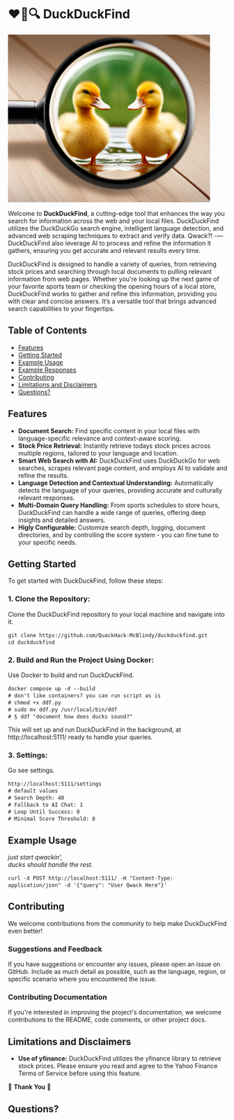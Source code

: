# ❤️🦆🔍 DuckDuckFind

![DuckDuckFind Logo](https://raw.githubusercontent.com/QuackHack-McBlindy/DuckDuckFind/main/duckduckfind.png)

Welcome to **DuckDuckFind**, a cutting-edge tool that enhances the way you search for information across the web and your local files. DuckDuckFind utilizes the DuckDuckGo search engine, intelligent language detection, and advanced web scraping techniques to extract and verify data. Qwack?! -—DuckDuckFind also leverage AI to process and refine the information it gathers, ensuring you get accurate and relevant results every time.

DuckDuckFind is designed to handle a variety of queries, from retrieving stock prices and searching through local documents to pulling relevant information from web pages. Whether you're looking up the next game of your favorite sports team or checking the opening hours of a local store, DuckDuckFind works to gather and refine this information, providing you with clear and concise answers. It’s a versatile tool that brings advanced search capabilities to your fingertips.

## **Table of Contents**

- [Features](#features)
- [Getting Started](#getting-started)
- [Example Usage](#example-usage)
- [Example Responses](#example-responses)
- [Contributing](#contributing)
- [Limitations and Disclaimers](#limitations-and-disclaimers)
- [Questions?](#questions)

## **Features**

- **Document Search:** Find specific content in your local files with language-specific relevance and context-aware scoring.
- **Stock Price Retrieval:** Instantly retrieve todays stock prices across multiple regions, tailored to your language and location.
- **Smart Web Search with AI:** DuckDuckFind uses DuckDuckGo for web searches, scrapes relevant page content, and employs AI to validate and refine the results.
- **Language Detection and Contextual Understanding:** Automatically detects the language of your queries, providing accurate and culturally relevant responses.
- **Multi-Domain Query Handling:** From sports schedules to store hours, DuckDuckFind can handle a wide range of queries, offering deep insights and detailed answers.
- **Higly Configurable:** Customize search depth, logging, document directories, and by controlling the score system - you can fine tune to your specific needs. 

## **Getting Started**

To get started with DuckDuckFind, follow these steps:

### **1. Clone the Repository:**

   Clone the DuckDuckFind repository to your local machine and navigate into it.

  ```
  git clone https://github.com/QuackHack-McBlindy/duckduckfind.git
  cd duckduckfind
  ```

### **2. Build and Run the Project Using Docker:**

   Use Docker to build and run DuckDuckFind.

  ```
  docker compose up -d --build
  # don't like containers? you can run script as is
  # chmod +x ddf.py
  # sudo mv ddf.py /usr/local/bin/ddf
  # § ddf "document how does ducks sound?"
  ```

This will set up and run DuckDuckFind in the background, at http://localhost:5111/ ready to handle your queries.

### **3. Settings:**

   Go see settings.

  ```
  http://localhost:5111/settings
  # default values
  # Search Depth: 40
  # Fallback to AI Chat: 1
  # Loop Until Success: 0
  # Minimal Score Threshold: 8
  ```



## **Example Usage**

   *just start qwackin',*   
   *ducks should handle the rest.*

  ```
  curl -X POST http://localhost:5111/ -H "Content-Type: application/json" -d '{"query": "User Qwack Here"}'
  ```

## **Contributing**

We welcome contributions from the community to help make DuckDuckFind even better!


### **Suggestions and Feedback**

If you have suggestions or encounter any issues, please open an issue on GitHub. Include as much detail as possible, such as the language, region, or specific scenario where you encountered the issue.

### **Contributing Documentation**

If you're interested in improving the project's documentation, we welcome contributions to the README, code comments, or other project docs.


## **Limitations and Disclaimers**

- **Use of yfinance:** DuckDuckFind utilizes the yfinance library to retrieve stock prices. Please ensure you read and agree to the Yahoo Finance Terms of Service before using this feature.

🎈 **Thank You** 🎈


## **Questions?**

